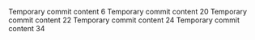 Temporary commit content 6
Temporary commit content 20
Temporary commit content 22
Temporary commit content 24
Temporary commit content 34
